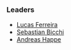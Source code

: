 ### Leaders
* [Lucas Ferreira](mailto://lucas.ferreira@owasp.org)
* [Sebastian Bicchi](mailto://Sebastian.Bicchi@owasp.org)
* [Andreas Happe](mailto://Andreas.Happe@owasp.org)
